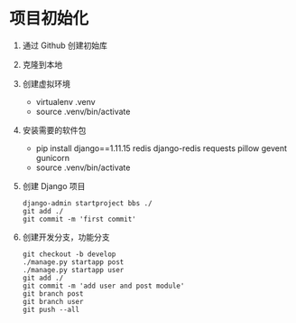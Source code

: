 项目初始化
==========

1. 通过 Github 创建初始库
2. 克隆到本地
3. 创建虚拟环境
    - virtualenv .venv
    - source .venv/bin/activate

4. 安装需要的软件包
    - pip install django==1.11.15 redis django-redis requests pillow gevent gunicorn
    - source .venv/bin/activate

5. 创建 Django 项目

    ```shell
    django-admin startproject bbs ./
    git add ./
    git commit -m 'first commit'
    ```

6. 创建开发分支，功能分支

    ```shell
    git checkout -b develop
    ./manage.py startapp post
    ./manage.py startapp user
    git add ./
    git commit -m 'add user and post module'
    git branch post
    git branch user
    git push --all
    ```
